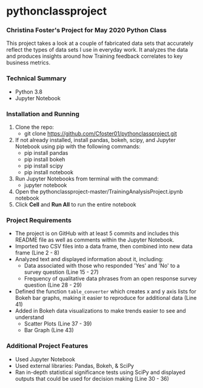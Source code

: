 # pythonclassproject
### Christina Foster's Project for May 2020 Python Class
This project takes a look at a couple of fabricated data sets that accurately reflect the types of data sets I use in everyday work. It analyzes the data and produces insights around how Training feedback correlates to key business metrics.

### Technical Summary
- Python 3.8
- Jupyter Notebook

### Installation and Running
1. Clone the repo: 
    - git clone https://github.com/Cfoster01/pythonclassproject.git
2. If not already installed, install pandas, bokeh, scipy, and Jupyter Notebook using pip with the following commands:
    - pip install pandas
    - pip install bokeh
    - pip install scipy
    - pip install notebook
3. Run Jupyter Notebooks from terminal with the command:
    - jupyter notebook
4. Open the pythonclassproject-master/TrainingAnalysisProject.ipynb notebook
5. Click **Cell** and **Run All** to run the entire notebook

### Project Requirements
- The project is on GitHub with at least 5 commits and includes this README file as well as comments within the Jupyter Notebook.
- Imported two CSV files into a data frame, then combined into new data frame (Line 2 - 8)
- Analyzed text and displayed information about it, including:
    - Data associated with those who responded 'Yes' and 'No' to a survey question (Line 15 - 27)
    - Frequency of qualitative data phrases from an open response survey question (Line 28 - 29)
- Defined the function `table_converter` which creates x and y axis lists for Bokeh bar graphs, making it easier to reproduce for additional data (Line 41)
- Added in Bokeh data visualizations to make trends easier to see and understand
    - Scatter Plots (Line 37 - 39)
    - Bar Graph (Line 43)

### Additional Project Features
- Used Jupyter Notebook
- Used external libraries: Pandas, Bokeh, & SciPy
- Ran in-depth statistical significance tests using SciPy and displayed outputs that could be used for decision making (Line 30 - 36)